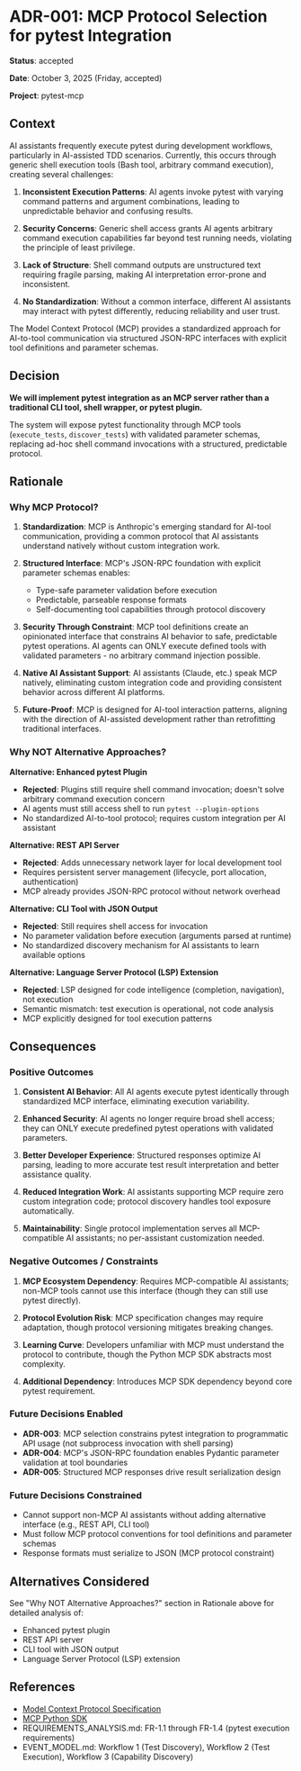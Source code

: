 # ADR-001: MCP Protocol Selection for pytest Integration

**Status**: accepted

**Date**: October 3, 2025 (Friday, accepted)

**Project**: pytest-mcp

## Context

AI assistants frequently execute pytest during development workflows, particularly in AI-assisted TDD scenarios. Currently, this occurs through generic shell execution tools (Bash tool, arbitrary command execution), creating several challenges:

1. **Inconsistent Execution Patterns**: AI agents invoke pytest with varying command patterns and argument combinations, leading to unpredictable behavior and confusing results.

2. **Security Concerns**: Generic shell access grants AI agents arbitrary command execution capabilities far beyond test running needs, violating the principle of least privilege.

3. **Lack of Structure**: Shell command outputs are unstructured text requiring fragile parsing, making AI interpretation error-prone and inconsistent.

4. **No Standardization**: Without a common interface, different AI assistants may interact with pytest differently, reducing reliability and user trust.

The Model Context Protocol (MCP) provides a standardized approach for AI-to-tool communication via structured JSON-RPC interfaces with explicit tool definitions and parameter schemas.

## Decision

**We will implement pytest integration as an MCP server rather than a traditional CLI tool, shell wrapper, or pytest plugin.**

The system will expose pytest functionality through MCP tools (`execute_tests`, `discover_tests`) with validated parameter schemas, replacing ad-hoc shell command invocations with a structured, predictable protocol.

## Rationale

### Why MCP Protocol?

1. **Standardization**: MCP is Anthropic's emerging standard for AI-tool communication, providing a common protocol that AI assistants understand natively without custom integration work.

2. **Structured Interface**: MCP's JSON-RPC foundation with explicit parameter schemas enables:
   - Type-safe parameter validation before execution
   - Predictable, parseable response formats
   - Self-documenting tool capabilities through protocol discovery

3. **Security Through Constraint**: MCP tool definitions create an opinionated interface that constrains AI behavior to safe, predictable pytest operations. AI agents can ONLY execute defined tools with validated parameters - no arbitrary command injection possible.

4. **Native AI Assistant Support**: AI assistants (Claude, etc.) speak MCP natively, eliminating custom integration code and providing consistent behavior across different AI platforms.

5. **Future-Proof**: MCP is designed for AI-tool interaction patterns, aligning with the direction of AI-assisted development rather than retrofitting traditional interfaces.

### Why NOT Alternative Approaches?

**Alternative: Enhanced pytest Plugin**
- **Rejected**: Plugins still require shell command invocation; doesn't solve arbitrary command execution concern
- AI agents must still access shell to run `pytest --plugin-options`
- No standardized AI-to-tool protocol; requires custom integration per AI assistant

**Alternative: REST API Server**
- **Rejected**: Adds unnecessary network layer for local development tool
- Requires persistent server management (lifecycle, port allocation, authentication)
- MCP already provides JSON-RPC protocol without network overhead

**Alternative: CLI Tool with JSON Output**
- **Rejected**: Still requires shell access for invocation
- No parameter validation before execution (arguments parsed at runtime)
- No standardized discovery mechanism for AI assistants to learn available options

**Alternative: Language Server Protocol (LSP) Extension**
- **Rejected**: LSP designed for code intelligence (completion, navigation), not execution
- Semantic mismatch: test execution is operational, not code analysis
- MCP explicitly designed for tool execution patterns

## Consequences

### Positive Outcomes

1. **Consistent AI Behavior**: All AI agents execute pytest identically through standardized MCP interface, eliminating execution variability.

2. **Enhanced Security**: AI agents no longer require broad shell access; they can ONLY execute predefined pytest operations with validated parameters.

3. **Better Developer Experience**: Structured responses optimize AI parsing, leading to more accurate test result interpretation and better assistance quality.

4. **Reduced Integration Work**: AI assistants supporting MCP require zero custom integration code; protocol discovery handles tool exposure automatically.

5. **Maintainability**: Single protocol implementation serves all MCP-compatible AI assistants; no per-assistant customization needed.

### Negative Outcomes / Constraints

1. **MCP Ecosystem Dependency**: Requires MCP-compatible AI assistants; non-MCP tools cannot use this interface (though they can still use pytest directly).

2. **Protocol Evolution Risk**: MCP specification changes may require adaptation, though protocol versioning mitigates breaking changes.

3. **Learning Curve**: Developers unfamiliar with MCP must understand the protocol to contribute, though the Python MCP SDK abstracts most complexity.

4. **Additional Dependency**: Introduces MCP SDK dependency beyond core pytest requirement.

### Future Decisions Enabled

- **ADR-003**: MCP selection constrains pytest integration to programmatic API usage (not subprocess invocation with shell parsing)
- **ADR-004**: MCP's JSON-RPC foundation enables Pydantic parameter validation at tool boundaries
- **ADR-005**: Structured MCP responses drive result serialization design

### Future Decisions Constrained

- Cannot support non-MCP AI assistants without adding alternative interface (e.g., REST API, CLI tool)
- Must follow MCP protocol conventions for tool definitions and parameter schemas
- Response formats must serialize to JSON (MCP protocol constraint)

## Alternatives Considered

See "Why NOT Alternative Approaches?" section in Rationale above for detailed analysis of:
- Enhanced pytest plugin
- REST API server
- CLI tool with JSON output
- Language Server Protocol (LSP) extension

## References

- [Model Context Protocol Specification](https://modelcontextprotocol.io/)
- [MCP Python SDK](https://github.com/modelcontextprotocol/python-sdk)
- REQUIREMENTS_ANALYSIS.md: FR-1.1 through FR-1.4 (pytest execution requirements)
- EVENT_MODEL.md: Workflow 1 (Test Discovery), Workflow 2 (Test Execution), Workflow 3 (Capability Discovery)
